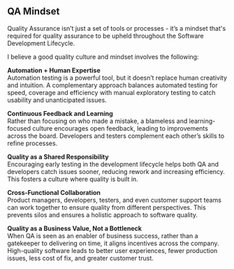 ## QA Mindset


Quality Assurance isn’t just a set of tools or processes - it’s a mindset that's required for quality assurance to be upheld throughout the Software Development Lifecycle.

I believe a good quality culture and mindset involves the following:

**Automation + Human Expertise**\
Automation testing is a powerful tool, but it doesn’t replace human creativity and intuition. A complementary approach balances automated testing for speed, coverage and efficiency with manual exploratory testing to catch usability and unanticipated issues.

**Continuous Feedback and Learning**\
Rather than focusing on who made a mistake, a blameless and learning-focused culture encourages open feedback, leading to improvements across the board. Developers and testers complement each other’s skills to refine processes.

**Quality as a Shared Responsibility**\
Encouraging early testing in the development lifecycle helps both QA and developers catch issues sooner, reducing rework and increasing efficiency. This fosters a culture where quality is built in.

**Cross-Functional Collaboration**\
Product managers, developers, testers, and even customer support teams can work together to ensure quality from different perspectives. This prevents silos and ensures a holistic approach to software quality.

**Quality as a Business Value, Not a Bottleneck**\
When QA is seen as an enabler of business success, rather than a gatekeeper to delivering on time, it aligns incentives across the company. High-quality software leads to better user experiences, fewer production issues, less cost of fix, and greater customer trust.
